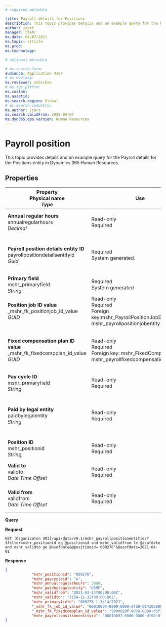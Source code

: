 ```yaml
---
# required metadata

title: Payroll details for Positions
description: This topic provides details and an example query for the Payroll details for the Positions entity in Dynamics 365 Human Resources.
author: jcart
manager: tfehr
ms.date: 04/07/2021
ms.topic: article
ms.prod: 
ms.technology: 

# optional metadata

# ms.search.form: 
audience: Application User
# ms.devlang: 
ms.reviewer: anbichse
# ms.tgt_pltfrm: 
ms.custom: 
ms.assetid: 
ms.search.region: Global
# ms.search.industry: 
ms.author: jcart
ms.search.validFrom: 2021-04-07
ms.dyn365.ops.version: Human Resources
---
```


# Payroll position

This topic provides details and an example query for the Payroll details for the Positions entity in Dynamics 365 Human Resources.

## Properties

| Property<br>**Physical name**<br>***Type*** | Use | Description |
| --- | --- | --- |
| **Annual regular hours**<br>annualregularhours<br>*Decimal* | Read-only<br>Required | Annual regular hours defined on the position.  |
| **Payroll position details entity ID**<br>payrollpositiondetailsentityid<br>*Guid* | Required<br>System generated. | A system-generated GUID value to uniquely identify the position.  |
| **Primary field**<br>mshr_primaryfield<br>*String* | Required<br>System generated |  |
| **Position job ID value**<br>_mshr_fk_positionjob_id_value<br>*GUID* | Read-only<br>Required<br>Foreign key:mshr_PayrollPositionJobEntity of the mshr_payrollpositionjobentity |The ID of the job associated with the position.|
| **Fixed compensation plan ID value**<br>_mshr_fk_fixedcompplan_id_value<br>*GUID* | Read-only<br>Required<br>Foreign key: mshr_FixedCompPlan_id of mshr_payrollfixedcompensationplanentity  | The ID of the fixed compensation plan associated with the position. |
| **Pay cycle ID**<br>mshr_primaryfield<br>*String* | Read-only<br>Required | The pay cycle defined on the position. |
| **Paid by legal entity**<br>paidbylegalentity<br>*String* | Read-only<br>Required | The legal entity defined on the positoin responsible for issuing payment. |
| **Position ID**<br>mshr_positionid<br>*String* | Read-only<br>Required | The ID of the position. |
| **Valid to**<br>validto<br>*Date Time Offset* | Read-only<br>Required |The date the position details are valid from.  |
| **Valid from**<br>validfrom<br>*Date Time Offset* | Read-only<br>Required |The date the position details are valid to.  |

**Query**

**Request**

```http
GET [Organizaton URI]/api/data/v9.1/mshr_payrollpositionentities?$filter=mshr_positionid eq @positionid and mshr_validfrom le @asofdate and mshr_validto ge @asofdate&@positionid='000276'&@asofdate=2021-04-01
```

**Response**

```json
{
            "mshr_positionid": "000276",
            "mshr_paycycleid": "w",
            "mshr_annualregularhours": 3000,
            "mshr_paidbylegalentity": "USMF",
            "mshr_validfrom": "2021-03-14T00:00:00Z",
            "mshr_validto": "2154-12-31T00:00:00Z",
            "mshr_primaryfield": "000276 | 3/14/2021",
            "_mshr_fk_job_id_value": "00010094-0000-0000-df00-014105000000",
            "_mshr_fk_fixedcompplan_id_value": "0000029f-0000-0000-d5ff-004105000000",
            "mshr_payrollpositionentityid": "00010097-0000-0000-df00-014105000000"
}
```
